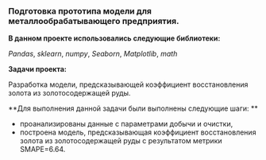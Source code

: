 ### Подготовка прототипа модели для металлообрабатывающего предприятия.

**В данном проекте использовались следующие библиотеки:**

*Pandas*,
*sklearn*,
*numpy*,
*Seaborn*,
*Matplotlib*,
*math*

**Задачи проекта:**

Разработка модели, предсказывающей коэффициент восстановления золота из золотосодержащей руды.

**Для выполнения данной задачи были выполнены следующие шаги: **

- проанализированы данные с параметрами добычи и очистки,
- построена модель, предсказывающая коэффициент восстановления золота из золотосодержащей руды с результатом метрики SMAPE=6.64.
